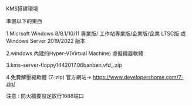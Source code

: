 KMS搭建環境



準備以下的東西

1.Micrsoft Windows 8/8.1/10/11 專業版/ 工作站專業版/企業版/企業 LTSC版 或 Windows Server 2019/2022 版本

2.windows 內建的Hyper-V(Virtual Machine) 虛擬機器軟體

3.kms-server-floppy1442017.06banben.vfd_.zip

4.免費解壓縮軟體 (7-zip) 官方網站→ https://www.developershome.com/7-zip/























































































   
注意 : 防火牆要設定放行1688端口



